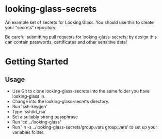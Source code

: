 looking-glass-secrets
=====================

An example set of secrets for Looking Glass. You should use this to create your "secrets" repository.

Be careful submitting pull requests for looking-glass-secrets; by design this can contain passwords,
certificates and other sensitive data!

Getting Started
===============

Usage
-----
* Use Git to clone looking-glass-secrets into the same folder you have looking-glass in.
* Change into the looking-glass-secrets directory.
* Run 'ssh-keygen'
* Type 'ssh/id_rsa'
* Set a suitably strong passphrase
* Run 'cd ../looking-glass'
* Run 'ln -s ../looking-glass-secrets/group_vars group_vars' to set up your variables folder.
